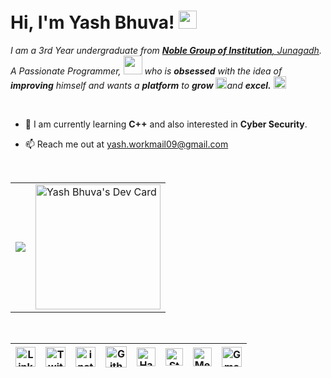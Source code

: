 # Hi, I'm Yash Bhuva! <img src="https://github.com/TheDudeThatCode/TheDudeThatCode/blob/master/Assets/Hi.gif" width="29px">
<p>
  <em>
    I am a 3rd Year undergraduate from <a href=http://ngivbt.edu.in/> <b>Noble Group of Institution</b>, Junagadh</a>.  
     A Passionate Programmer, <img src="https://github.com/TheDudeThatCode/TheDudeThatCode/blob/master/Assets/Developer.gif" width="30px"> who is <b>obsessed</b>
    with the idea of <b>improving</b> himself and wants a <b>platform</b> to 
    <b>grow</b> <img src="https://github.com/TheDudeThatCode/TheDudeThatCode/blob/master/Assets/Rocket.gif" width="18px">and 
    <b>excel.</b> <img src="https://github.com/TheDudeThatCode/TheDudeThatCode/blob/master/Assets/Medal.gif" width="20px">
  </em>
 </p>
 <br>
 
- 🌱 I am currently learning **C++** and also interested in **Cyber Security**.                              
      
- 📫 Reach me out at yash.workmail09@gmail.com

 <br>
 
 <table>
  <tr>  
 <td>
   <a href="https://github.com/yashbhuva">
  <img align="center" src="https://github-readme-stats.vercel.app/api/top-langs/?username=yashbhuva&theme=dark&hide_langs_below=1" />
</a>   
    
<td>
<a href="https://app.daily.dev/yashbhuva"><img align="center" src="https://api.daily.dev/devcards/6a1a3ee5816848d6b39f5720540550ee.png?r=twd" width="200" alt="Yash Bhuva's Dev Card"/></a>
    </td>
 </tr>
  </table>
<br>

| [<img src="https://github.com/TheDudeThatCode/TheDudeThatCode/blob/master/Assets/Linkedin.svg" alt="Linkedin Logo" width="32">](https://in.linkedin.com/in/yashbhuva) | [<img src="https://github.com/TheDudeThatCode/TheDudeThatCode/blob/master/Assets/Twitter.svg" alt="Twitter Logo" width="32">](https://twitter.com/YashBhuva_) | [<img src="https://github.com/TheDudeThatCode/TheDudeThatCode/blob/master/Assets/Instagram.svg" alt="instagram logo" width="32">](https://www.instagram.com/yashbhuva08/)| [<img src="https://cdn.svgporn.com/logos/github-icon.svg" alt="Github logo" width="34">](https://github.com/yashbhuva) | [<img src="https://github.com/TheDudeThatCode/TheDudeThatCode/blob/master/Assets/HackerRank.svg" alt="HackerRank Logo" width="30">](https://www.hackerrank.com/) | [<img src="https://cdn.svgporn.com/logos/stackoverflow-icon.svg" alt="Stackoverflow Logo" width="28">](https://stackoverflow.com/users/15274322/yashb) | [<img src="https://cdn.svgporn.com/logos/medium.svg" alt="Medium Logo" width="30">](https://medium.com/) | [<img src="https://github.com/TheDudeThatCode/TheDudeThatCode/blob/master/Assets/Gmail.svg" alt="Gmail logo" height="32">](mailto:yash.workmail09@gmail.com)
|:---:|:---:|:---:|:---:|:---:|:---:|:---:|:---:|

<br>


